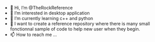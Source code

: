 - 👋 Hi, I’m @TheRockReference
- 👀 I’m interested in desktop application
- 🌱 I’m currently learning c++ and python
- 💞️ I want to create a reference repository where there is many small fonctionnal sample of code to help new user when they begin.
- 📫 How to reach me ...

<!---
TheRockReference/TheRockReference is a ✨ special ✨ repository because its `README.md` (this file) appears on your GitHub profile.
You can click the Preview link to take a look at your changes.
--->
